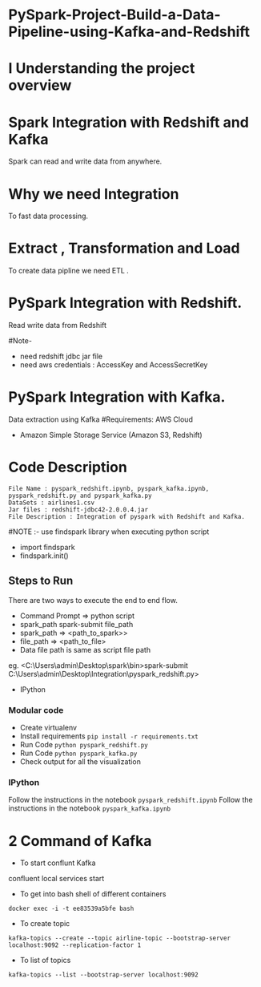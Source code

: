# PySpark-Project-Build-a-Data-Pipeline-using-Kafka-and-Redshift

# I Understanding the project overview

#  Spark Integration with  Redshift and Kafka
Spark can read and write data from anywhere.
# Why we need Integration
To fast data processing.

    
# Extract , Transformation and Load 
To create data pipline we need ETL .


# PySpark Integration with Redshift.
Read write data from Redshift

#Note- 
- need redshift jdbc jar file
- need aws credentials : AccessKey and AccessSecretKey





# PySpark Integration with Kafka.
Data extraction using Kafka
#Requirements: AWS Cloud

- Amazon Simple Storage Service (Amazon S3, Redshift)
# Code Description
    File Name : pyspark_redshift.ipynb, pyspark_kafka.ipynb, pyspark_redshift.py and pyspark_kafka.py
    DataSets : airlines1.csv
    Jar files : redshift-jdbc42-2.0.0.4.jar
    File Description : Integration of pyspark with Redshift and Kafka.
    

#NOTE :- use findspark library when executing python script

 - import findspark
 - findspark.init()

## Steps to Run
There are two ways to execute the end to end flow.
 - Command Prompt => python script
 - spark_path spark-submit file_path
 - spark_path => <path_to_spark>>
 - file_path => <path_to_file>
 - Data file path is same as script file path

eg. <C:\Users\admin\Desktop\spark\bin>spark-submit C:\Users\admin\Desktop\Integration\pyspark_redshift.py>


- IPython

### Modular code
- Create virtualenv
- Install requirements `pip install -r requirements.txt`
- Run Code `python pyspark_redshift.py`
- Run Code `python pyspark_kafka.py`
- Check output for all the visualization
### IPython
Follow the instructions in the notebook `pyspark_redshift.ipynb`
Follow the instructions in the notebook `pyspark_kafka.ipynb`




# 2 Command of Kafka

 - To start conflunt Kafka 

confluent local services start


- To get into bash shell of different containers

```docker exec -i -t ee83539a5bfe bash```


- To create topic

```kafka-topics --create --topic airline-topic --bootstrap-server localhost:9092 --replication-factor 1 ```





- To list of topics

``` kafka-topics --list --bootstrap-server localhost:9092 ```
